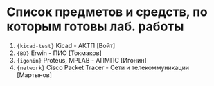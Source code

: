 # Список предметов и средств, по которым готовы лаб. работы

1. `{kicad-test}` Kicad - АКТП [Войт]
2. `{BD}` Erwin - ПИО [Токмаков]
3. `{igonin}` Proteus, MPLAB - АПМПС [Игонин]
4. `{network}` Cisco Packet Tracer - Сети и телекоммуникации [Мартынов]
